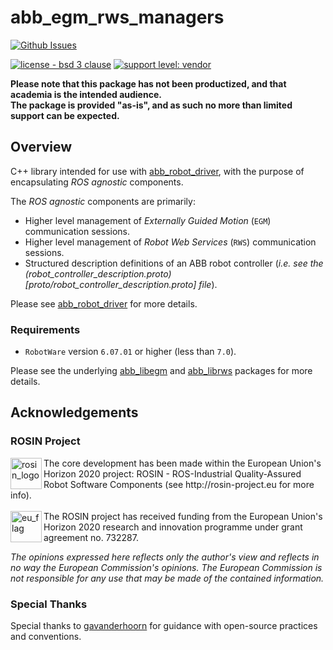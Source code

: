 # abb_egm_rws_managers

[![Github Issues](https://img.shields.io/github/issues/ros-industrial/abb_egm_rws_managers.svg)](http://github.com/ros-industrial/abb_egm_rws_managers/issues)

[![license - bsd 3 clause](https://img.shields.io/:license-BSD%203--Clause-blue.svg)](https://opensource.org/licenses/BSD-3-Clause)
[![support level: vendor](https://img.shields.io/badge/support%20level-vendor-brightgreen.svg)](http://rosindustrial.org/news/2016/10/7/better-supporting-a-growing-ros-industrial-software-platform)

**Please note that this package has not been productized, and that academia is the intended audience.**\
**The package is provided "as-is", and as such no more than limited support can be expected.**

## Overview

C++ library intended for use with [abb_robot_driver](https://github.com/ros-industrial/abb_robot_driver), with the purpose of encapsulating *ROS agnostic* components.

The *ROS agnostic* components are primarily:

- Higher level management of *Externally Guided Motion* (`EGM`) communication sessions.
- Higher level management of *Robot Web Services* (`RWS`) communication sessions.
- Structured description definitions of an ABB robot controller (*i.e. see the (robot_controller_description.proto)[proto/robot_controller_description.proto] file*).

Please see [abb_robot_driver](https://github.com/ros-industrial/abb_robot_driver) for more details.

### Requirements

- `RobotWare` version `6.07.01` or higher (less than `7.0`).

Please see the underlying [abb_libegm](https://github.com/ros-industrial/abb_libegm) and [abb_librws](https://github.com/ros-industrial/abb_librws) packages for more details.

## Acknowledgements

### ROSIN Project

<p>
  <a href="http://rosin-project.eu">
    <img src="http://rosin-project.eu/wp-content/uploads/rosin_ack_logo_wide.png" alt="rosin_logo" height="50" align="left">
  </a>
  The core development has been made within the European Union's Horizon 2020 project: ROSIN - ROS-Industrial Quality-Assured Robot Software Components (see http://rosin-project.eu for more info).
  <br><br>
  <img src="http://rosin-project.eu/wp-content/uploads/rosin_eu_flag.jpg" alt="eu_flag" height="50" align="left">
  The ROSIN project has received funding from the European Union's Horizon 2020 research and innovation programme under grant agreement no. 732287.
</p>

*The opinions expressed here reflects only the author's view and reflects in no way the European Commission's opinions. The European Commission is not responsible for any use that may be made of the contained information.*

### Special Thanks

Special thanks to [gavanderhoorn](https://github.com/gavanderhoorn) for guidance with open-source practices and conventions.
